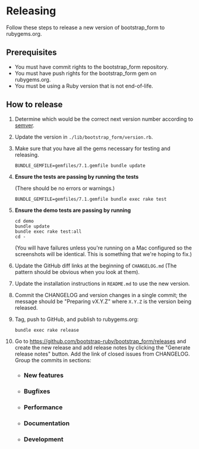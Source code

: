 # Releasing

Follow these steps to release a new version of bootstrap_form to rubygems.org.

## Prerequisites

* You must have commit rights to the bootstrap_form repository.
* You must have push rights for the bootstrap_form gem on rubygems.org.
* You must be using a Ruby version that is not end-of-life.

## How to release

1. Determine which would be the correct next version number according to [semver](http://semver.org/).
2. Update the version in `./lib/bootstrap_form/version.rb`.
3. Make sure that you have all the gems necessary for testing and releasing.

       BUNDLE_GEMFILE=gemfiles/7.1.gemfile bundle update

4. **Ensure the tests are passing by running the tests**

   (There should be no errors or warnings.)

       BUNDLE_GEMFILE=gemfiles/7.1.gemfile bundle exec rake test

5. **Ensure the demo tests are passing by running**

       cd demo
       bundle update
       bundle exec rake test:all
       cd -

   (You will have failures unless you're running on a Mac configured so the screenshots will be identical. This is something that we're hoping to fix.)

6. Update the GitHub diff links at the beginning of `CHANGELOG.md` (The pattern should be obvious when you look at them).
7. Update the installation instructions in `README.md` to use the new version.
8. Commit the CHANGELOG and version changes in a single commit; the message should be "Preparing vX.Y.Z" where `X.Y.Z` is the version being released.
9. Tag, push to GitHub, and publish to rubygems.org:

       bundle exec rake release

10. Go to https://github.com/bootstrap-ruby/bootstrap_form/releases and create the new release and add release notes by clicking the "Generate release notes" button.
    Add the link of closed issues from CHANGELOG.
    Group the commits in sections:
    * ### New features
    * ### Bugfixes
    * ### Performance
    * ### Documentation
    * ### Development
